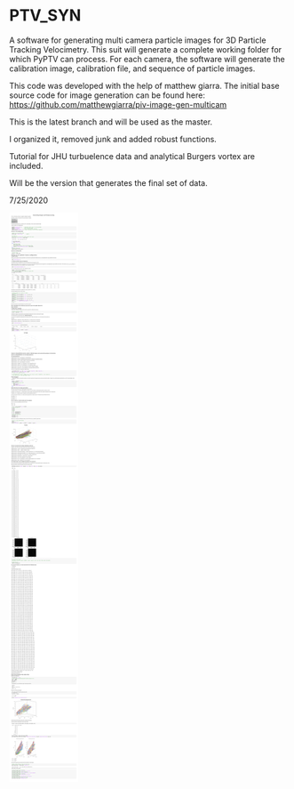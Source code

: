 # PTV_SYN

A software for generating multi camera particle images for 3D Particle Tracking Velocimetry. This suit will generate a complete working folder for which PyPTV can process. For each camera, the software will generate the calibration image, calibration file, and sequence of particle images. 

This code was developed with the help of matthew giarra. The initial base source code for image generation can be found here: https://github.com/matthewgiarra/piv-image-gen-multicam

This is the latest branch and will be used as the master. 

I organized it, removed junk and added robust functions. 

Tutorial for JHU turbuelence data and analytical Burgers vortex are included.

Will be the version that generates the final set of data. 

7/25/2020

![Tracks](Complete_data_path_universal_JHU.png)

